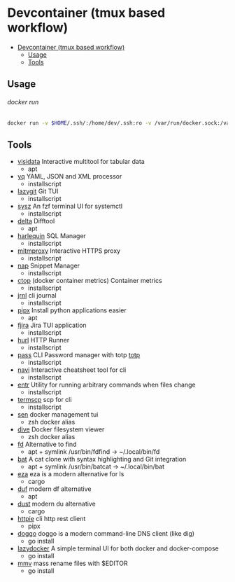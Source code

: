 # Devcontainer (tmux based workflow)

<!--toc:start-->

- [Devcontainer (tmux based workflow)](#devcontainer-tmux-based-workflow)
  - [Usage](#usage)
  - [Tools](#tools)
  <!--toc:end-->

## Usage

###### docker run

```bash
docker run -v $HOME/.ssh/:/home/dev/.ssh:ro -v /var/run/docker.sock:/var/run/docker.sock -v $PWD/:/home/dev/host -e LANG="C.UTF-8" -e LC_ALL="C.UTF-8" --rm -it bfoerschner/devcontainer:latest
```

## Tools

- [visidata](https://www.visidata.org/)
  Interactive multitool for tabular data
  - apt
- [yq](https://github.com/mikefarah/yq)
  YAML, JSON and XML processor
  - installscript
- [lazygit](https://github.com/jesseduffield/lazygit)
  Git TUI
  - installscript
- [sysz](https://github.com/joehillen/sysz)
  An fzf terminal UI for systemctl
  - installscript
- [delta](https://github.com/dandavison/delta)
  Difftool
  - apt
- [harlequin](https://harlequin.sh/)
  SQL Manager
  - installscript
- [mitmproxy](https://mitmproxy.org/)
  Interactive HTTPS proxy
  - installscript
- [nap](https://github.com/maaslalani/nap)
  Snippet Manager
  - installscript
- [ctop](https://github.com/bcicen/ctop) (docker container metrics)
  Container metrics
  - installscript
- [jrnl](https://github.com/jrnl-org/jrnl)
  cli journal
  - installscript
- [pipx](https://github.com/pypa/pipx)
  Install python applications easier
  - apt
- [fjira](https://github.com/mk-5/fjira)
  Jira TUI application
  - installscript
- [hurl](https://hurl.dev/)
  HTTP Runner
  - installscript
- [pass](https://www.passwordstore.org/)
  CLI Password manager with totp
  [totp](https://news.ycombinator.com/item?id=39495378)
  - installscript
- [navi](https://github.com/denisidoro/navi)
  Interactive cheatsheet tool for cli
  - installscript
- [entr](https://github.com/eradman/entr)
  Utility for running arbitrary commands when files change
  - installscript
- [termscp](https://github.com/veeso/termscp)
  scp for cli
  - installscript
- [sen](https://github.com/TomasTomecek/sen)
  docker management tui
  - zsh docker alias
- [dive](https://github.com/wagoodman/dive)
  Docker filesystem viewer
  - zsh docker alias
- [fd](https://github.com/sharkdp/fd)
  Alternative to find
  - apt + symlink /usr/bin/fdfind -> ~/.local/bin/fd
- [bat](https://github.com/sharkdp/bat)
  A cat clone with syntax highlighting and Git integration
  - apt + symlink /usr/bin/batcat -> ~/.local/bin/bat
- [eza](https://github.com/eza-community/eza)
  eza is a modern alternative for ls
  - cargo
- [duf](https://github.com/muesli/duf)
  modern df alternative
  - apt
- [dust](https://github.com/bootandy/dust)
  modern du alternative
  - cargo
- [httpie](https://github.com/httpie/cli)
  cli http rest client
  - pipx
- [doggo](https://github.com/mr-karan/doggo)
  doggo is a modern command-line DNS client (like dig)
  - go install
- [lazydocker](https://github.com/jesseduffield/lazydocker)
  A simple terminal UI for both docker and docker-compose
  - go install
- [mmv](https://github.com/itchyny/mmv)
  mass rename files with $EDITOR
  - go install
